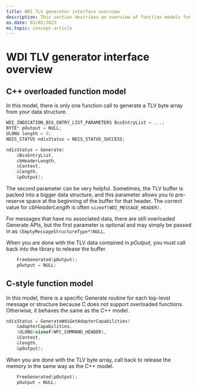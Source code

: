 ```yaml
---
title: WDI TLV generator interface overview
description: This section describes an overview of function models for the WDI TLV generator interface
ms.date: 03/02/2023
ms.topic: concept-article
---
```


# WDI TLV generator interface overview


## C++ overloaded function model


In this model, there is only one function call to generate a TLV byte array from your data structure.

```c++
WDI_INDICATION_BSS_ENTRY_LIST_PARAMETERS BssEntryList = ...;
BYTE* pOutput = NULL;
ULONG length = 0;
NDIS_STATUS ndisStatus = NDIS_STATUS_SUCCESS;

ndisStatus = Generate(
    &BssEntryList,
    cbHeaderLength,
    &Context,
    &length,
    &pOutput);
```

The second parameter can be very helpful. Sometimes, the TLV buffer is packed into a bigger data structure, and this parameter allows you to pre-reserve space at the beginning of the buffer for that header. The correct value for *cbHeaderLength* is often `sizeof(WDI_MESSAGE_HEADER)`.

For messages that have no associated data, there are still overloaded Generate APIs, but the first parameter is optional and may simply be passed in as `(EmptyMessageStructureType*)NULL`.

When you are done with the TLV data contained in *pOutput*, you must call back into the library to release the buffer.

```c++
    FreeGenerated(pOutput);
    pOutput = NULL;
```

## C-style function model


In this model, there is a specific Generate routine for each top-level message or structure because C does not support overloaded functions. Otherwise, it behaves the same as the C++ model.

```c
ndisStatus = GenerateWdiGetAdapterCapabilities(
    &adapterCapabilities,
    (ULONG)sizeof(WFC_COMMAND_HEADER),
    &Context,
    &length,
    &pOutput);
```

When you are done with the TLV byte array, call back to release the memory in the same way as the C++ model.

```c
    FreeGenerated(pOutput);
    pOutput = NULL;
```

 

 





